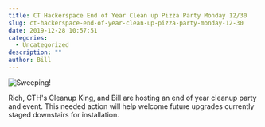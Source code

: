 ```yaml
---
title: CT Hackerspace End of Year Clean up Pizza Party Monday 12/30
slug: ct-hackerspace-end-of-year-clean-up-pizza-party-monday-12-30
date: 2019-12-28 10:57:51
categories:
  - Uncategorized
description: ""
author: Bill
---
```



![Sweeping!](/uploads/2019/12/15167728581956879009free-sweeping-clipart.med_.png)

Rich, CTH's Cleanup King, and Bill are hosting an end of year cleanup party and event. This needed action will help welcome future upgrades currently staged downstairs for installation.
